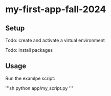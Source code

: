 # my-first-app-fall-2024

## Setup

Todo: create and activate a virtual environment

Todo: install packages


## Usage 

Run the examlpe script:

'''sh
python app/my_script.py 
'''